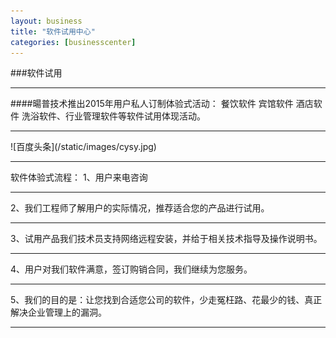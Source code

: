 ```yaml
---
layout: business
title: "软件试用中心"
categories: [businesscenter]
---
```

###软件试用 

<hr/>
####暘普技术推出2015年用户私人订制体验式活动： 餐饮软件  宾馆软件  酒店软件   洗浴软件、行业管理软件等软件试用体现活动。
<hr/>
![百度头条](/static/images/cysy.jpg)
<hr/>
软件体验式流程：
1、用户来电咨询
<hr/>
2、我们工程师了解用户的实际情况，推荐适合您的产品进行试用。
<hr/>
3、试用产品我们技术员支持网络远程安装，并给于相关技术指导及操作说明书。
<hr/>
4、用户对我们软件满意，签订购销合同，我们继续为您服务。
<hr/>
5、我们的目的是：让您找到合适您公司的软件，少走冤枉路、花最少的钱、真正解决企业管理上的漏洞。
<hr/>